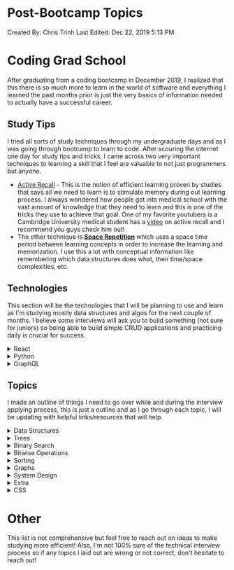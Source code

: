 # Post-Bootcamp Topics

Created By: Chris Trinh
Last Edited: Dec 22, 2019 5:13 PM

# Coding Grad School

After graduating from a coding bootcamp in December 2019, I realized that this there is so much more to learn in the world of software and everything I learned the past months prior is just the very basics of information needed to actually have a successful career.

## Study Tips

I tried all sorts of study techniques through my undergraduate days and as I was going through bootcamp to learn to code. After scouring the internet one day for study tips and tricks, I came across two very important techniques to learning a skill that I feel are valuable to not just programmers but anyone. 

- [Active Recall](https://en.wikipedia.org/wiki/Active_recall) - This is the notion of efficient learning proven by studies that says all we need to learn is to stimulate memory during out learning process. I always wondered how people got into medical school with the vast amount of knowledge that they need to learn and this is one of the tricks they use to achieve that goal. One of my favorite youtubers is a Cambridge University medical student has a [video](https://www.youtube.com/watch?v=ukLnPbIffxE&t=1072s) on active recall and I recommend you guys check him out!
- The other technique is **[Space Repetition](https://en.wikipedia.org/wiki/Spaced_repetition)** which uses a space time period between learning concepts in order to increase the learning and memorization. I use this a lot with conceptual information like remembering which data structures does what, their time/space complexities, etc.

## Technologies

This section will be  the technologies that I will be planning to use and learn as I'm studying mostly data structures and algos for the next couple of months. I believe some interviews will ask you to build something (not sure for juniors) so being able to build simple CRUD applications and practicing daily is crucial for success.

<details>
<summary>React</summary>
    
+ React Hooks

</details>

<details><summary>Python</summary></details>
<details><summary>GraphQL</summary></details>

## Topics

I made an outline of things I need to go over while and during the interview applying process, this is just a outline and as I go through each topic, I will be updating with helpful links/resources that will help.

<details>
<summary>Data Structures</summary>
    
<details>
    <summary> Arrays </summary>
 
</details>
<details>
    <summary> Linked Lists </summary>
    
+ Reverse a linked list (itteratively, recursively)
+ Find the intersection between two linked lists

</details>
<details>
    <summary> Stacks </summary>
    
</details>
<details>
    <summary> Queue </summary>

</details>
<details>
    <summary> Hash </summary>

</details>

</details>

<details>
<summary>Trees</summary>
    
+ Breadth-first Search (DFS) and Depth-first Search (DFS)
+ Binary Search Trees (BST)
+ Heap / Priority Queue / Binary Heap

</details>

<details>
<summary>Binary Search</summary>
</details>

<details>
<summary>Bitwise Operations</summary>

</details>

<details>
<summary>Sorting</summary>

+General Information
+Stability
+Time / Space Complexity
+Merge Sort
+Quick Sort
+Radix Sort
+Bubble Sort
+Insertion Sort
+Selection Sort
</details>

<details>
<summary>Graphs</summary>
</details>

<details>
<summary>System Design</summary>
</details>

<details>
<summary>Extra</summary>
    
+Recursion
+Dynamic Programming
+Object-Oriented Programming
+Design Patterns
+Cache
+Processes and Threads

</details>

<details>
<summary>CSS</summary>
</details>


# Other

This list is not comprehensive but feel free to reach out on ideas to make studying more efficient! Also, I'm not 100% sure of the technical interview process so if any topics I laid out are wrong or not correct, don't hesitate to reach out!
